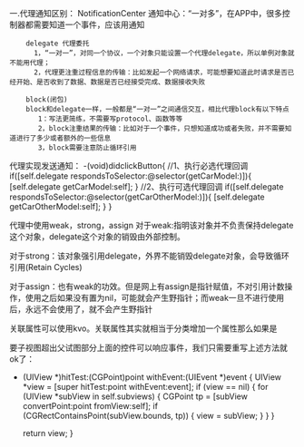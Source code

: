 一.代理通知区别：
        NotificationCenter 
         通知中心：“一对多”，在APP中，很多控制器都需要知道一个事件，应该用通知 

        delegate 代理委托
          1，“一对一”，对同一个协议，一个对象只能设置一个代理delegate，所以单例对象就不能用代理；
          2，代理更注重过程信息的传输：比如发起一个网络请求，可能想要知道此时请求是否已经开始、是否收到了数据、数据是否已经接受完成、数据接收失败
        
        block(闭包)
        block和delegate一样，一般都是“一对一”之间通信交互，相比代理block有以下特点
           1：写法更简练，不需要写protocol、函数等等
           2，block注重结果的传输：比如对于一个事件，只想知道成功或者失败，并不需要知道进行了多少或者额外的一些信息
           3，block需要注意防止循环引用

代理实现发送通知：
-(void)didclickButton{
    //1、执行必选代理回调
    if([self.delegate respondsToSelector:@selector(getCarModel:)]){
        [self.delegate getCarModel:self];
    }
    //2、执行可选代理回调
    if([self.delegate respondsToSelector:@selector(getCarOtherModel:)]){
        [self.delegate getCarOtherModel:self];
    }
}

代理中使用weak，strong，assign
对于weak:指明该对象并不负责保持delegate这个对象，delegate这个对象的销毁由外部控制。

对于strong：该对象强引用delegate，外界不能销毁delegate对象，会导致循环引用(Retain Cycles)

对于assign：也有weak的功效。但是网上有assign是指针赋值，不对引用计数操作，使用之后如果没有置为nil，可能就会产生野指针；而weak一旦不进行使用后，永远不会使用了，就不会产生野指针


关联属性可以使用kvo。关联属性其实就相当于分类增加一个属性那么如果是

要子视图超出父试图部分上面的控件可以响应事件，我们只需要重写上述方法就ok了：

- (UIView *)hitTest:(CGPoint)point withEvent:(UIEvent *)event {
    UIView *view = [super hitTest:point withEvent:event];
    if (view == nil) {
        for (UIView *subView in self.subviews) {
            CGPoint tp = [subView convertPoint:point fromView:self];
            if (CGRectContainsPoint(subView.bounds, tp)) {
                view = subView;
            }
        }
    }
    
    return view;
}

